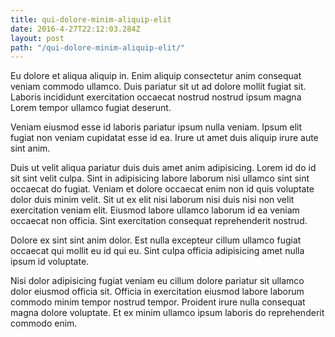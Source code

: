 ```yaml
---
title: qui-dolore-minim-aliquip-elit
date: 2016-4-27T22:12:03.284Z
layout: post
path: "/qui-dolore-minim-aliquip-elit/"
---
```


Eu dolore et aliqua aliquip in. Enim aliquip consectetur anim consequat veniam commodo ullamco. Duis pariatur sit ut ad dolore mollit fugiat sit. Laboris incididunt exercitation occaecat nostrud nostrud ipsum magna Lorem tempor ullamco fugiat deserunt.

Veniam eiusmod esse id laboris pariatur ipsum nulla veniam. Ipsum elit fugiat non veniam cupidatat esse id ea. Irure ut amet duis aliquip irure aute sint anim.

Duis ut velit aliqua pariatur duis duis amet anim adipisicing. Lorem id do id sit sint velit culpa. Sint in adipisicing labore laborum nisi ullamco sint sint occaecat do fugiat. Veniam et dolore occaecat enim non id quis voluptate dolor duis minim velit. Sit ut ex elit nisi laborum nisi duis nisi non velit exercitation veniam elit. Eiusmod labore ullamco laborum id ea veniam occaecat non officia. Sint exercitation consequat reprehenderit nostrud.

Dolore ex sint sint anim dolor. Est nulla excepteur cillum ullamco fugiat occaecat qui mollit eu id qui eu. Sint culpa officia adipisicing amet nulla ipsum id voluptate.

Nisi dolor adipisicing fugiat veniam eu cillum dolore pariatur sit ullamco dolor eiusmod officia sit. Officia in exercitation eiusmod labore laborum commodo minim tempor nostrud tempor. Proident irure nulla consequat magna dolore voluptate. Et ex minim ullamco ipsum laboris do reprehenderit commodo enim.
